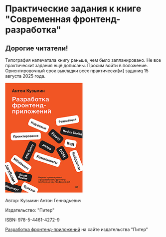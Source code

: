 # Практические задания к книге "Современная фронтенд-разработка"

## Дорогие читатели!
Типография напечатала книгу раньше, чем было запланировано. Не все практическиt задания ещё дописаны. Просим войти в положение. Ориентировочный срок выкладки всех практически[м] заданиq 15 августа 2025 года. 

![Изображение](44614272.jpg "Разработка фронтенд-приложений")

Автор: Кузьмин Антон Геннадьевич

Издательство: "Питер"

ISBN: 978-5-4461-4272-9 

[Разработка фронтенд-приложений](https://www.piter.com/collection/new/product/razrabotka-frontend-prilozheniy "Разработка фронтенд-приложений") на сайте издательства "Питер"